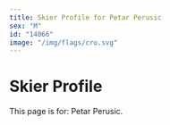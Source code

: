 ```yaml
---
title: Skier Profile for Petar Perusic
sex: "M"
id: "14066"
image: "/img/flags/cro.svg" 
---
```


# Skier Profile

This page is for: Petar Perusic.
    